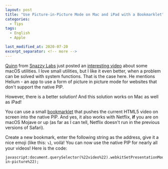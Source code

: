 ```yaml
---
layout: post
title: "Use Picture-in-Picture Mode on Mac and iPad with a Bookmarklet"
categories:
  - Tips
tags:
  - English
  - Apple

last_modified_at: 2020-07-20
excerpt_separator: <!-- more -->
---
```


[Quinn](https://twitter.com/SnazzyQ) from [Snazzy Labs](https://www.youtube.com/channel/UCO2x-p9gg9TLKneXlibGR7w) just posted an [interesting video](https://www.youtube.com/watch?v=cqjpa8-Cp-s) about some macOS utilities. I love small utilities, but I like it even better, when a problem can be solved with system functions. That is the case here. He mentions Helium - an app to use a form of picture in picture mode for websites that don't support the native PIP.

However, there is a better solution! And this solution works on Mac as well as iPad!

<!-- more -->

You can use a small [bookmarklet](https://en.wikipedia.org/wiki/Bookmarklet) that pushes the current HTML5 video on screen into the native PIP. And yes, it also works with Netflix, **if** you are on macOS Mojave or up (as far as I can tell, Netflix doesn't run in the previous versions of Safari).

Create a new bookmark, enter the following string as the address, give it a nice emoji (like this: ⤵️), voilà! You can now use the native PIP for nearly all your videos!
Here is the code:

```
javascript:document.querySelector(%22video%22).webkitSetPresentationMode(%22picture-in-picture%22);
```


